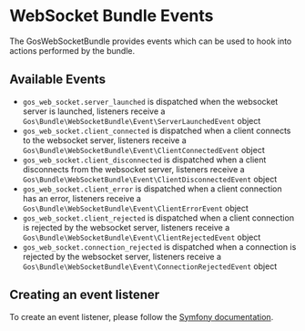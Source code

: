 # WebSocket Bundle Events

The GosWebSocketBundle provides events which can be used to hook into actions performed by the bundle.

## Available Events

- `gos_web_socket.server_launched` is dispatched when the websocket server is launched, listeners receive a `Gos\Bundle\WebSocketBundle\Event\ServerLaunchedEvent` object
- `gos_web_socket.client_connected` is dispatched when a client connects to the websocket server, listeners receive a `Gos\Bundle\WebSocketBundle\Event\ClientConnectedEvent` object
- `gos_web_socket.client_disconnected` is dispatched when a client disconnects from the websocket server, listeners receive a `Gos\Bundle\WebSocketBundle\Event\ClientDisconnectedEvent` object
- `gos_web_socket.client_error` is dispatched when a client connection has an error, listeners receive a `Gos\Bundle\WebSocketBundle\Event\ClientErrorEvent` object
- `gos_web_socket.client_rejected` is dispatched when a client connection is rejected by the websocket server, listeners receive a `Gos\Bundle\WebSocketBundle\Event\ClientRejectedEvent` object
- `gos_web_socket.connection_rejected` is dispatched when a connection is rejected by the websocket server, listeners receive a `Gos\Bundle\WebSocketBundle\Event\ConnectionRejectedEvent` object

## Creating an event listener

To create an event listener, please follow the [Symfony documentation](https://symfony.com/doc/current/event_dispatcher.html).
